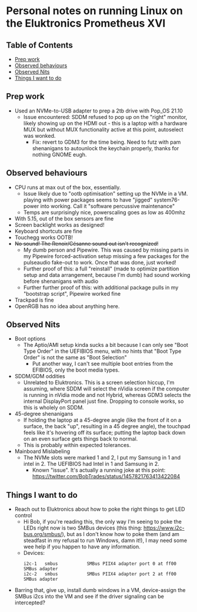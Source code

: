 # Personal notes on running Linux on the Eluktronics Prometheus XVI

## Table of Contents
* [Prep work](#prep-work)
* [Observed behaviours](#observed-behaviours)
* [Observed Nits](#observed-nits)
* [Things I want to do](#things-i-want-to-do)

## Prep work

* Used an NVMe-to-USB adapter to prep a 2tb drive with Pop_OS 21.10
    * Issue encountered: SDDM refused to pop up on the "right" monitor, likely showing up on the HDMI out - this is a laptop with a hardware MUX but without MUX functionality active at this point, autoselect was wonked.
        * Fix: revert to GDM3 for the time being. Need to futz with pam shenanigans to autounlock the keychain properly, thanks for nothing GNOME eugh.

## Observed behaviours

* CPU runs at max out of the box, essentially.
    * Issue likely due to "ootb optimisation" setting up the NVMe in a VM. playing with power packages seems to have "jigged" system76-power into working. Call it "software percussive maintenance"
    * Temps are surprisingly nice, powerscaling goes as low as 400mhz
* With 5.15, out of the box sensors are fine
* Screen backlight works as designed!
* Keyboard shortcuts are fine
* Touchegg works OOTB!
* ~~No sound! The Renoir/Césanne sound out isn't recognized!~~
    * My dumb person and Pipewire. This was caused by missing parts in my Pipewire forced-activation setup missing a few packages for the pulseaudio fake-out to work. Once that was done, just worked!
    * Further proof of this: a full "reinstall" (made to optimize partition setup and data arrangement, because I'm dumb) had sound working before shenanigans with audio
    * Further further proof of this: with additional package pulls in my "bootstrap script", Pipewire worked fine
* Trackpad is fine
* OpenRGB has no idea about anything here.

## Observed Nits

* Boot options
   * The Aptio/AMI setup kinda sucks a bit because I can only see "Boot Type Order" in the UEFIBIOS menu, with no hints that "Boot Type Order" is not the same as "Boot Selection" 
      * Put another way, I can't see multiple boot entries from the EFIBIOS, only the boot media types.
* SDDM/GDM oddities
   * Unrelated to Eluktronics. This is a screen selection hiccup, I'm assuming, where SDDM will select the nVidia screen if the computer is running in nVidia mode and not Hybrid, whereas GDM3 selects the internal DisplayPort panel just fine. Dropping to console works, so this is wholely on SDDM.
* 45-degree shenanigans
   * If holding the laptop at a 45-degree angle (like the front of it on a surface, the back "up", resulting in a 45 degree angle), the touchpad feels like it's hovering off its surface; putting the laptop back down on an even surface gets things back to normal.
   * This is probably within expected tolerances.
* Mainboard Mislabeling
   * The NVMe slots were marked 1 and 2, I put my Samsung in 1 and intel in 2. The UEFIBIOS had Intel in 1 and Samsung in 2.
      * Known "issue". It's actually a running joke at this point: https://twitter.com/BobTrades/status/1457821763413422084

## Things I want to do

* Reach out to Eluktronics about how to poke the right things to get LED control
    * Hi Bob, if you're reading this, the only way I'm seeing to poke the LEDs right now is two SMBus devices (this thing: https://www.i2c-bus.org/smbus/), but as I don't know how to poke them (and am steadfast in my refusal to run Windows, damn it!), I may need some wee help if you happen to have any information.
    * Devices: 
      ```
      i2c-1   smbus           SMBus PIIX4 adapter port 0 at ff00      SMBus adapter
      i2c-2   smbus           SMBus PIIX4 adapter port 2 at ff00      SMBus adapter
      ```
* Barring that, give up, install dumb windows in a VM, device-assign the SMBus i2cs into the VM and see if the driver signaling can be intercepted?
